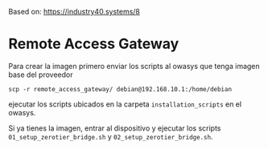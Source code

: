 Based on: https://industry40.systems/8

# Remote Access Gateway

Para crear la imagen primero enviar los scripts al owasys que tenga imagen base del proveedor

```
scp -r remote_access_gateway/ debian@192.168.10.1:/home/debian
```

ejecutar los scripts ubicados en la carpeta `installation_scripts` en el owasys.

Si ya tienes la imagen, entrar al dispositivo y ejecutar los scripts `01_setup_zerotier_bridge.sh` y `02_setup_zerotier_bridge.sh`.
